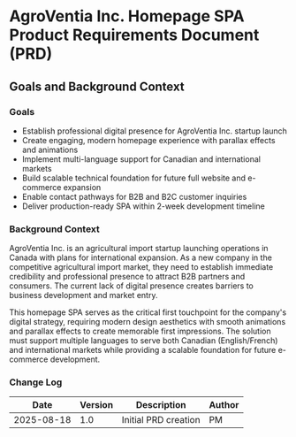 # AgroVentia Inc. Homepage SPA Product Requirements Document (PRD)

## Goals and Background Context

### Goals
- Establish professional digital presence for AgroVentia Inc. startup launch
- Create engaging, modern homepage experience with parallax effects and animations
- Implement multi-language support for Canadian and international markets
- Build scalable technical foundation for future full website and e-commerce expansion
- Enable contact pathways for B2B and B2C customer inquiries
- Deliver production-ready SPA within 2-week development timeline

### Background Context

AgroVentia Inc. is an agricultural import startup launching operations in Canada with plans for international expansion. As a new company in the competitive agricultural import market, they need to establish immediate credibility and professional presence to attract B2B partners and consumers. The current lack of digital presence creates barriers to business development and market entry.

This homepage SPA serves as the critical first touchpoint for the company's digital strategy, requiring modern design aesthetics with smooth animations and parallax effects to create memorable first impressions. The solution must support multiple languages to serve both Canadian (English/French) and international markets while providing a scalable foundation for future e-commerce development.

### Change Log

| Date | Version | Description | Author |
|------|---------|-------------|---------|
| 2025-08-18 | 1.0 | Initial PRD creation | PM |